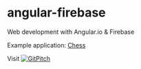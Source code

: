 
# angular-firebase

Web development with Angular.io & Firebase

Example application:
[Chess](https://chess-f3400.firebaseapp.com/)

Visit [![GitPitch](https://gitpitch.com/assets/badge.svg)](https://gitpitch.com/IGZOscarArce/angular-firebase/master?grs=github)

